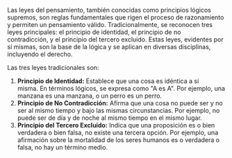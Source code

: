 Las leyes del pensamiento, también conocidas como principios lógicos supremos, son reglas fundamentales que rigen el proceso de razonamiento y permiten un pensamiento válido. Tradicionalmente, se reconocen tres leyes principales: el principio de identidad, el principio de no contradicción, y el principio del tercero excluido. Estas leyes, evidentes por sí mismas, son la base de la lógica y se aplican en diversas disciplinas, incluyendo el derecho. 

Las tres leyes tradicionales son:
1. **Principio de Identidad:**
    Establece que una cosa es idéntica a sí misma. En términos lógicos, se expresa como "A es A". Por ejemplo, una manzana es una manzana, o un perro es un perro. 
2. **Principio de No Contradicción:**
    Afirma que una cosa no puede ser y no ser al mismo tiempo y bajo las mismas circunstancias. Por ejemplo, no puede ser de día y de noche al mismo tiempo en el mismo lugar. 
3. **Principio del Tercero Excluido:**
    Indica que una proposición es o bien verdadera o bien falsa, no existe una tercera opción. Por ejemplo, una afirmación sobre la mortalidad de los seres humanos es o verdadera o falsa, no hay un término medio.
